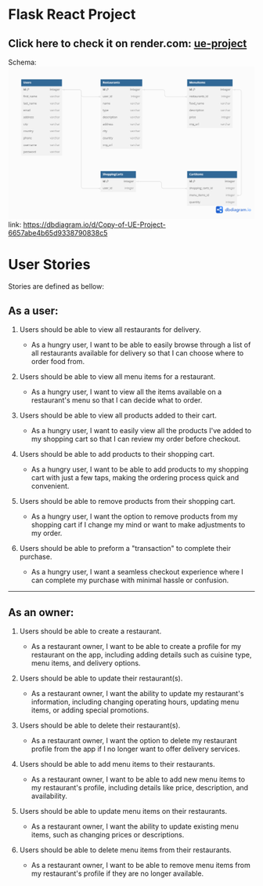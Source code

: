 # Flask React Project
## Click here to check it on render.com: [ue-project](https://ue-project.onrender.com)


Schema:
![Alt text](UE-Project.png)
link: https://dbdiagram.io/d/Copy-of-UE-Project-6657abe4b65d9338790838c5

[Render.com]: https://ue-project.onrender.com/

# User Stories
Stories are defined as bellow:
## As a user:

1. Users should be able to view all restaurants for delivery.
 
    - As a hungry user, I want to be able to easily browse through a list of all restaurants available for delivery so that I can choose where to order food from.

2. Users should be able to view all menu items for a restaurant.
 
    - As a hungry user, I want to view all the items available on a restaurant's menu so that I can decide what to order.

3. Users should be able to view all products added to their cart.
 
    - As a hungry user, I want to easily view all the products I've added to my shopping cart so that I can review my order before checkout.

4. Users should be able to add products to their shopping cart.
 
    - As a hungry user, I want to be able to add products to my shopping cart with just a few taps, making the ordering process quick and convenient.

5. Users should be able to remove products from their shopping cart.
 
    - As a hungry user, I want the option to remove products from my shopping cart if I change my mind or want to make adjustments to my order.

6. Users should be able to preform a "transaction" to complete their purchase.
 
    - As a hungry user, I want a seamless checkout experience where I can complete my purchase with minimal hassle or confusion.
---------------------------------------------------------------------------------------------------------------------------------------

## As an owner:

1. Users should be able to create a restaurant.
 
    - As a restaurant owner, I want to be able to create a profile for my restaurant on the app, including adding details such as cuisine type, menu items, and delivery options.

2. Users should be able to update their restaurant(s).
 
    - As a restaurant owner, I want the ability to update my restaurant's information, including changing operating hours, updating menu items, or adding special promotions.

3. Users should be able to delete their restaurant(s).
 
    - As a restaurant owner, I want the option to delete my restaurant profile from the app if I no longer want to offer delivery services.

4. Users should be able to add menu items to their restaurants.
 
    - As a restaurant owner, I want to be able to add new menu items to my restaurant's profile, including details like price, description, and availability.

5. Users should be able to update menu items on their restaurants.
 
    - As a restaurant owner, I want the ability to update existing menu items, such as changing prices or descriptions.

6. Users should be able to delete menu items from their restaurants.
 
    - As a restaurant owner, I want to be able to remove menu items from my restaurant's profile if they are no longer available.
